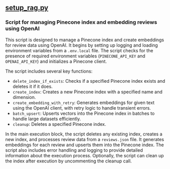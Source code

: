 ## [setup_rag.py](setup_rag.py)

### Script for managing Pinecone index and embedding reviews using OpenAI

This script is designed to manage a Pinecone index and create embeddings for review data using OpenAI. It begins by setting up logging and loading environment variables from a `.env.local` file. The script checks for the presence of required environment variables (`PINECONE_API_KEY` and `OPENAI_API_KEY`) and initializes a Pinecone client.

The script includes several key functions:
- `delete_index_if_exists`: Checks if a specified Pinecone index exists and deletes it if it does.
- `create_index`: Creates a new Pinecone index with a specified name and dimension.
- `create_embedding_with_retry`: Generates embeddings for given text using the OpenAI client, with retry logic to handle transient errors.
- `batch_upsert`: Upserts vectors into the Pinecone index in batches to handle large datasets efficiently.
- `cleanup`: Deletes a specified Pinecone index.

In the main execution block, the script deletes any existing index, creates a new index, and processes review data from a `reviews.json` file. It generates embeddings for each review and upserts them into the Pinecone index. The script also includes error handling and logging to provide detailed information about the execution process. Optionally, the script can clean up the index after execution by uncommenting the cleanup call.

